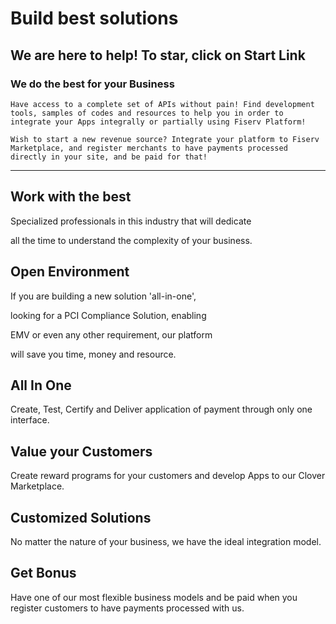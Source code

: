 
# Build best solutions
    
## We are here to help! To star, click on Start Link
 
### We do the best for your Business

    Have access to a complete set of APIs without pain! Find development tools, samples of codes and resources to help you in order to integrate your Apps integrally or partially using Fiserv Platform!
    
    Wish to start a new revenue source? Integrate your platform to Fiserv Marketplace, and register merchants to have payments processed directly in your site, and be paid for that!
    
---

## Work with the best
 
 Specialized professionals in this industry that will dedicate 
 
 all the time to understand the complexity of your business.

## Open Environment

If you are building a new solution 'all-in-one',

 looking for a PCI Compliance Solution, enabling 
 
 EMV or even any other requirement, our platform 
 
 will save you time, money and resource.

## All In One
      
Create, Test, Certify and Deliver application of payment through only one interface.
      
## Value your Customers
      
Create reward programs for your customers and develop Apps to our Clover Marketplace.

## Customized Solutions
      
No matter the nature of your business, we have the ideal integration model.

## Get Bonus
      
Have one of our most flexible business models and be paid when you register customers to have payments processed with us.
